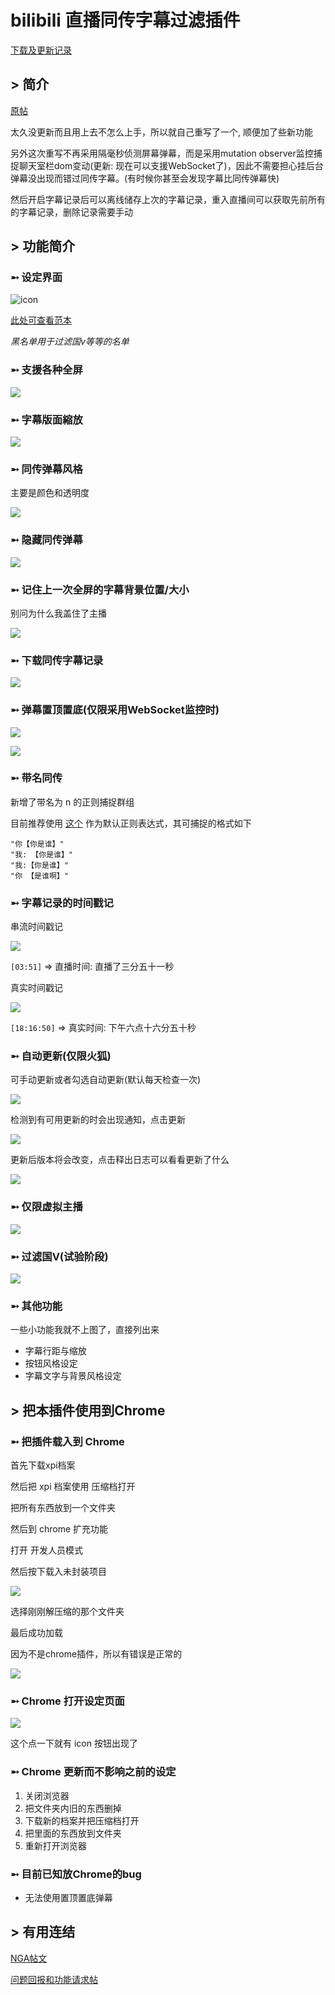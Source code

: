 # bilibili 直播同传字幕过滤插件

[下载及更新记录](https://github.com/eric2788/bilibili-jimaku-filter/releases)

## > 简介

[原帖](https://ngabbs.com/read.php?tid=17690584)

太久没更新而且用上去不怎么上手，所以就自己重写了一个, 顺便加了些新功能

另外这次重写不再采用隔毫秒侦测屏幕弹幕，而是采用mutation observer监控捕捉聊天室栏dom变动(更新: 现在可以支援WebSocket了)，因此不需要担心挂后台弹幕没出现而错过同传字幕。(有时候你甚至会发现字幕比同传弹幕快)

然后开启字幕记录后可以离线储存上次的字幕记录，重入直播间可以获取先前所有的字幕记录，删除记录需要手动

## > 功能简介

### ➵ 设定界面

![icon](https://github.com/eric2788/bilibili-jimaku-filter/raw/web/assets/icon.png)

[此处可查看范本](https://eric2788.github.io/bilibili-jimaku-filter/)

*黑名单用于过滤国v等等的名单*

### ➵ 支援各种全屏

![](https://github.com/eric2788/bilibili-jimaku-filter/raw/web/assets/screen-show.gif)


### ➵ 字幕版面縮放

![](https://github.com/eric2788/bilibili-jimaku-filter/raw/web/assets/sub-resize.gif)

### ➵ 同传弹幕风格

主要是颜色和透明度

![](https://github.com/eric2788/bilibili-jimaku-filter/raw/web/assets/jimaku-style-change.gif)

### ➵ 隐藏同传弹幕

![](https://github.com/eric2788/bilibili-jimaku-filter/raw/web/assets/hide-jimaku.gif)

### ➵ 记住上一次全屏的字幕背景位置/大小 

别问为什么我盖住了主播 

![](https://raw.githubusercontent.com/eric2788/bilibili-jimaku-filter/web/assets/remember-size.gif)

### ➵ 下载同传字幕记录

![](https://github.com/eric2788/bilibili-jimaku-filter/raw/web/assets/download-log.gif)

### ➵ 弹幕置顶置底(仅限采用WebSocket监控时)

![](https://raw.githubusercontent.com/eric2788/bilibili-jimaku-filter/web/assets/ws-top.png)

![](https://raw.githubusercontent.com/eric2788/bilibili-jimaku-filter/web/assets/ws-top-2.png)

### ➵ 带名同传

新增了带名为 n 的正则捕捉群组

目前推荐使用 [这个](https://github.com/eric2788/bilibili-jimaku-filter/issues/1) 作为默认正则表达式，其可捕捉的格式如下

    "你【你是谁】"
    "我: 【你是谁】"
    "我:【你是谁】"
    "你 【是谁啊】"

### ➵ 字幕记录的时间戳记

串流时间戳记

![](https://raw.githubusercontent.com/eric2788/bilibili-jimaku-filter/web/assets/stream-ts.png)

`[03:51]` => 直播时间: 直播了三分五十一秒

真实时间戳记

![](https://raw.githubusercontent.com/eric2788/bilibili-jimaku-filter/web/assets/real-ts.png)

`[18:16:50]` => 真实时间: 下午六点十六分五十秒

### ➵ 自动更新(仅限火狐)

可手动更新或者勾选自动更新(默认每天检查一次)

![](https://raw.githubusercontent.com/eric2788/bilibili-jimaku-filter/web/assets/auto-update.png)

检测到有可用更新的时会出现通知，点击更新

![](https://raw.githubusercontent.com/eric2788/bilibili-jimaku-filter/web/assets/auto-update-2.png)

更新后版本将会改变，点击释出日志可以看看更新了什么

![](https://raw.githubusercontent.com/eric2788/bilibili-jimaku-filter/web/assets/auto-update-3.png)

### ➵ 仅限虚拟主播

![](https://media.discordapp.net/attachments/415882741092057088/787286599947517962/unknown.png)

### ➵ 过滤国V(试验阶段)

![](https://media.discordapp.net/attachments/415882741092057088/787286308790861824/unknown.png)

### ➵ 其他功能

一些小功能我就不上图了，直接列出来

- 字幕行距与缩放
- 按钮风格设定
- 字幕文字与背景风格设定

## > 把本插件使用到Chrome

### ➵ 把插件载入到 Chrome

首先下载xpi档案

然后把 xpi 档案使用 压缩档打开

把所有东西放到一个文件夹

然后到 chrome 扩充功能

打开 开发人员模式

然后按下载入未封装项目

![](https://raw.githubusercontent.com/eric2788/bilibili-jimaku-filter/web/assets/to-chrome.png)

选择刚刚解压缩的那个文件夹

最后成功加载

因为不是chrome插件，所以有错误是正常的

![](https://raw.githubusercontent.com/eric2788/bilibili-jimaku-filter/web/assets/to-chrome-2.png)

### ➵ Chrome 打开设定页面

![](https://raw.githubusercontent.com/eric2788/bilibili-jimaku-filter/web/assets/icon-see.png)

这个点一下就有 icon 按钮出现了

### ➵ Chrome 更新而不影响之前的设定

1. 关闭浏览器
2. 把文件夹内旧的东西删掉
3. 下载新的档案并把压缩档打开
4. 把里面的东西放到文件夹
5. 重新打开浏览器

### ➵ 目前已知放Chrome的bug

- 无法使用置顶置底弹幕

## > 有用连结

[NGA帖文](https://ngabbs.com/read.php?tid=24434809)

[问题回报和功能请求帖](https://github.com/eric2788/bilibili-jimaku-filter/issues)

